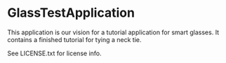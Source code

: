 GlassTestApplication
====================
This application is our vision for a tutorial application for smart glasses. It contains a finished tutorial for tying a neck tie.

See LICENSE.txt for license info.
